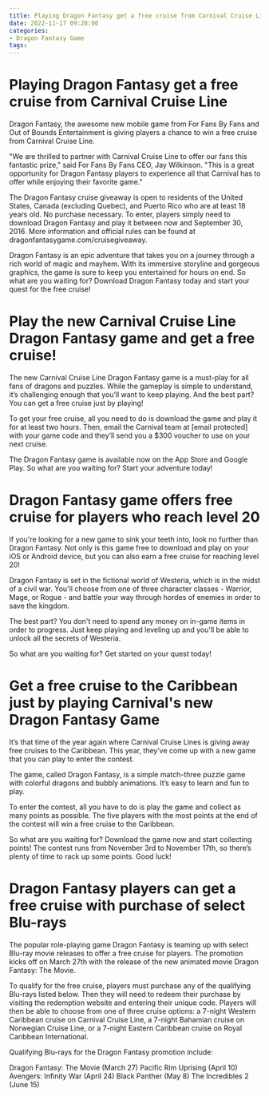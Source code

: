 ```yaml
---
title: Playing Dragon Fantasy get a free cruise from Carnival Cruise Line 
date: 2022-11-17 09:28:06
categories:
- Dragon Fantasy Game
tags:
---
```



#  Playing Dragon Fantasy get a free cruise from Carnival Cruise Line 

Dragon Fantasy, the awesome new mobile game from For Fans By Fans and Out of Bounds Entertainment is giving players a chance to win a free cruise from Carnival Cruise Line.

"We are thrilled to partner with Carnival Cruise Line to offer our fans this fantastic prize," said For Fans By Fans CEO, Jay Wilkinson. "This is a great opportunity for Dragon Fantasy players to experience all that Carnival has to offer while enjoying their favorite game."

The Dragon Fantasy cruise giveaway is open to residents of the United States, Canada (excluding Quebec), and Puerto Rico who are at least 18 years old. No purchase necessary. To enter, players simply need to download Dragon Fantasy and play it between now and September 30, 2016. More information and official rules can be found at dragonfantasygame.com/cruisegiveaway.

Dragon Fantasy is an epic adventure that takes you on a journey through a rich world of magic and mayhem. With its immersive storyline and gorgeous graphics, the game is sure to keep you entertained for hours on end. So what are you waiting for? Download Dragon Fantasy today and start your quest for the free cruise!

#  Play the new Carnival Cruise Line Dragon Fantasy game and get a free cruise! 

The new Carnival Cruise Line Dragon Fantasy game is a must-play for all fans of dragons and puzzles. While the gameplay is simple to understand, it’s challenging enough that you’ll want to keep playing. And the best part? You can get a free cruise just by playing!

To get your free cruise, all you need to do is download the game and play it for at least two hours. Then, email the Carnival team at [email protected] with your game code and they’ll send you a $300 voucher to use on your next cruise.

The Dragon Fantasy game is available now on the App Store and Google Play. So what are you waiting for? Start your adventure today!

#  Dragon Fantasy game offers free cruise for players who reach level 20 

If you're looking for a new game to sink your teeth into, look no further than Dragon Fantasy. Not only is this game free to download and play on your iOS or Android device, but you can also earn a free cruise for reaching level 20!

Dragon Fantasy is set in the fictional world of Westeria, which is in the midst of a civil war. You'll choose from one of three character classes - Warrior, Mage, or Rogue - and battle your way through hordes of enemies in order to save the kingdom.

The best part? You don't need to spend any money on in-game items in order to progress. Just keep playing and leveling up and you'll be able to unlock all the secrets of Westeria.

So what are you waiting for? Get started on your quest today!

#  Get a free cruise to the Caribbean just by playing Carnival's new Dragon Fantasy Game 

It’s that time of the year again where Carnival Cruise Lines is giving away free cruises to the Caribbean. This year, they’ve come up with a new game that you can play to enter the contest.

The game, called Dragon Fantasy, is a simple match-three puzzle game with colorful dragons and bubbly animations. It’s easy to learn and fun to play.

To enter the contest, all you have to do is play the game and collect as many points as possible. The five players with the most points at the end of the contest will win a free cruise to the Caribbean.

So what are you waiting for? Download the game now and start collecting points! The contest runs from November 3rd to November 17th, so there’s plenty of time to rack up some points. Good luck!

#  Dragon Fantasy players can get a free cruise with purchase of select Blu-rays

The popular role-playing game Dragon Fantasy is teaming up with select Blu-ray movie releases to offer a free cruise for players. The promotion kicks off on March 27th with the release of the new animated movie Dragon Fantasy: The Movie.

To qualify for the free cruise, players must purchase any of the qualifying Blu-rays listed below. Then they will need to redeem their purchase by visiting the redemption website and entering their unique code. Players will then be able to choose from one of three cruise options: a 7-night Western Caribbean cruise on Carnival Cruise Line, a 7-night Bahamian cruise on Norwegian Cruise Line, or a 7-night Eastern Caribbean cruise on Royal Caribbean International.

Qualifying Blu-rays for the Dragon Fantasy promotion include:

Dragon Fantasy: The Movie (March 27)
Pacific Rim Uprising (April 10)
Avengers: Infinity War (April 24)
Black Panther (May 8)
The Incredibles 2 (June 15)